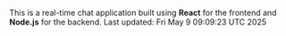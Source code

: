 This is a real-time chat application built using **React** for the frontend and **Node.js** for the backend.
Last updated: Fri May  9 09:09:23 UTC 2025
